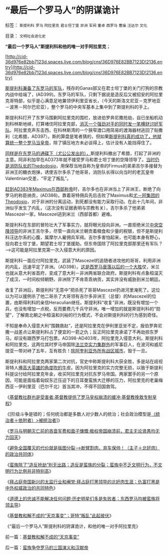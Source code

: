 # “最后一个罗马人”的阴谋诡计

标签： `斯提利科` `罗马` `阿拉里克` `君士坦丁堡` `非洲` `军阀` `董卓` `西罗马` `曹操` `汪达尔` `文化` 

目录： `文明社会进化史`

**“最后一个罗马人”斯提利科和他的唯一对手阿拉里克**；

[http://cid-36d976e82bb7123d.spaces.live.com/blog/cns!36D976E82BB7123D!2136.entry](http://cid-36d976e82bb7123d.spaces.live.com/blog/cns!36D976E82BB7123D!2136.entry)

[斯提利科兼备了东罗马的军队](../../../2010/12/1/罗马崩溃中的战乱是宗教军阀战争.md)，残存的Ganas部又在君士坦丁堡的关门打狗的宗教内战中给端了，(AD399)。东罗马的军队，只剩下据说是造反后又被招安的阿拉里克哥特部，似乎是心满意足地兼领伊利里亚省长，（今天的斯洛文尼亚－克罗地亚－波黑－阿尔巴尼亚），整个罗马的中央军基本上集中到了斯提利科的手上。

斯提利科打开了东罗马围剿阿拉里克的围栏，放进伯罗奔尼撒抢劫，自已坐船机动到科林斯地峡，打算堵住阿拉里克部，[消灭一个强劲对手的同时发一笔横财讨好军队](../../../2010/10/4/罗马军队的打黑生意“不可一日无事”.md)。阿拉里克声东击西，在科林斯湾的一个狭窄渡口用简易的渡海器材逃回了贴撒利（北希腊，AD397）。斯的算盘是笔者猜的，但如果[斯提利科真的成功了，他就算统一整个罗马当皇帝](../../../2010/12/1/“蛮族入侵”实际上少数民族的权臣军阀争权.md)，除了镇压地方未必谈得上，估计没有人能挡得住了。

[同样是在东罗马的通碟下（尤公公发出的），](../../../2010/12/3/拜占庭新兴太监，打黑和替罪羊.md)斯提利科撤出了希腊，打起了非洲的主意。阿非利加早在AD373年就不接受罗马和君士坦丁堡的空降领导了。[当时仍是消防队长的Thedodosio](../../../2010/11/23/军事是政治的延伸，罗马帝国自取其败.md)，用保荐当地自称为皇帝的Firmus的弟弟吉尔多接替为非洲王的糖衣炮弹，诱使吉尔多杀了他哥哥，消防队长得以向当时的老瓦皇帝Valentinian交差，“平定了叛乱”。

[赶到AD383年Maximus在西部称帝](../../../2010/11/27/基督教政权不得人心;罗马传统的第二次反击.md)时，吉尔多也在非洲当上了非洲王，断绝了向罗马的称臣纳贡，(AD386)。靠着哥特佣兵先后击败了Maximus和[尤－阿集团的Theodosio](../../../2010/11/28/阿里乌斯－罗马传统联合阵线的失败.md)，对于非洲的分离运动，到死都没有能力采取行动。在此十几年间，非洲似乎发生了内乱，（这次没有证据表明与宗教有关），吉尔多杀了他弟弟Mascezel一家，Mascezel逃到米兰（西部首都）避难。

斯提利科在东部的冒险壮大了军事实力，就将眼光投向非洲。一直拒绝米兰[中央空降领导](../../../2010/11/24/空降比采邑制伤害大；地方主义的积极性；.md)的非洲王吉尔多，尽管一直向米兰朝贡着粮食和少量的税银，但不是斯提利科汪达尔系的心腹，属摩尔人雇佣兵军阀。吉尔多害怕起来，也可能本身有野心，投向君士坦丁堡，期望君士坦丁堡援助。但东帝国除了阿拉里克部那里还有军队？——>这可能是阿拉里克第一次入侵意大利的原因。

斯提利科一面应付阿拉里克，武装了Mascezel的追随者进攻他的哥哥，利用非洲的内乱，迅速平定了非洲。（AD398）。[这是西罗马衰落以后的一个大胜](../../../2010/11/23/罗马皇帝为什么卖国？罢黜诸教独尊天主和国进民退.md)仗，米兰也就从意大利省首府，变成了意大利－非洲两省联合政府。斯提利科有点象桓温灭了成汉，一时间权倾朝野。非洲除了不肯乖乖纳贡，其实并没有威胁到米兰朝廷。

收复了非洲后，斯提利科“无意中”把杀死了哥哥Mascezel扔进河里淹死了。这位以为可以援例杀了他二哥杀了大哥领有吉尔多非洲王（总督）的Mascezel的位置，由斯得利科的亲信Heraculian继任。斯提利科“收复”非洲，既没有增加一个兵，也没有增加一点税，反而要费几千兵守非洲。唯一增加的就是斯提利科的“勋望”，了解南北朝之中桓温和刘裕的行为模式，不会对斯提利科的行为感到奇怪。

不知是奉命入侵意大利“围魏救赵”，还是阿拉里克在伊利里亚坐不定，报伯罗奔尼撒一战差点让斯提利科占了便宜的一箭之仇；反正阿拉里克承诺了不再劫掠东罗马，却没有跟西罗马打包票。AD398-AD403年，阿拉里克入侵意大利。斯提利科和阿拉里克，这两位其时罗马帝国除[法兰克实力集群外](../../../2010/5/24/法兰克人的帝国从来没有存在过.md)的军事巨人，在波河和威尼提亚一带对峙了五年，互有胜负！[除阿奎利亚外所有战区城市](../../../2010/9/14/国难坚城，阿奎尼亚！威尼斯的前身.md)，毁于一旦。

斯提利科和阿拉里克两家第二次对抗，官史中称斯提利科大获全胜，多是站在歧视哥特人[捧高大英雄的角度吹的牛](../../../2009/8/22/刀笔吏之史诗与史实.md)皮。因为阿拉里克的实力完整无损，以致于斯提利科提议付给阿拉里克年金，收买阿拉里克对抗东罗马帝国。两家罢手的另一个原因，可能是面临着匈奴东迁压迫下的日耳曼蛮族大迁移的压力，阿拉里克的老巢梅西亚－伊利里亚（巴尔干北）首当其冲，不得不回国救驾。

《[基督教社群也是受害者;基督教提供了罗马皇权崩溃的缓冲;基督教挽救专制皇权](../../../2010/12/2/基督教牺牲罗马挽救皇权.md)》

《[阶级斗争是错的；任何统治都是多数人对少数人的统治；社会政治模型是[（统治者＋依附者）>被统治者](../../../2010/12/2/马克思阶级斗争观点和社会政治模型.md)]》

《[罗马与明朝灭亡前的吝啬军费和面子慷慨;极权帝国崩溃前，君主无论贤愚均无力回天](../../../2010/12/2/罗马明朝灭亡前吝啬的军费和慷慨的面子.md)》

《[避免全国覆灭的代价就是版图分裂——>断臂割肉，弃车保帅！（主子＋北奸肉）的政治共同体](../../../2010/12/3/帝国兴亡动物有责，罗马皇帝走狗的本职工作.md)》

《[蛮族除了“造反抢劫”别无出路；造反是蛮族的分裂；蛮族中不乏文明行为，不文明行为比例并非特别高](../../../2010/12/3/蛮族除了“造反抢劫”别无出路，蛮族中不乏文明行为.md)》

《[拜占庭帝国新兴的太监行业和阉党;拜占庭打黑领导的北奸肉生涯；仇富打黑是中外权威政治的共同特色](../../../2010/12/3/拜占庭新兴太监，打黑和替罪羊.md)》

《[道德上的忠诚不能解决任何问题;历史明星们多是失败者；东西罗马均被蛮族将领主导](../../../2010/12/4/亲兄弟要明算帐；道德忠诚只会加深矛盾.md)》

《[基督教和解不成的“天京事变”；哥特“叛乱”此起彼伏](../../../2010/12/4/基督教和解不成的“天京事变”.md)》

《“最后一个罗马人”斯提利科的阴谋诡计，和他的唯一对手阿拉里克》



前一篇：[基督教和解不成的“天京事变”](../../../2010/12/4/基督教和解不成的“天京事变”.md)

后一篇：[蛮族争夺罗马的三国演义和汉献帝](../../../2010/12/4/蛮族争夺罗马的三国演义和汉献帝.md)